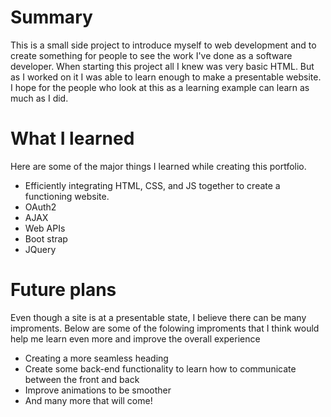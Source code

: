 
# Summary
This is a small side project to introduce myself to web development and to create something for people to see the work I've done as a software developer. When starting this project all I knew was very basic HTML. But as I worked on it I was able to learn enough to make a presentable website. I hope for the people who look at this as a learning example can learn as much as I did.

# What I learned
Here are some of the major things I learned while creating this portfolio.

* Efficiently integrating HTML, CSS, and JS together to create a functioning website.
* OAuth2
* AJAX
* Web APIs
* Boot strap
* JQuery

# Future plans
Even though a site is at a presentable state, I believe there can be many improments. Below are some of the folowing improments that I think would help me learn even more and improve the overall experience

* Creating a more seamless heading
* Create some back-end functionality to learn how to communicate between the front and back
* Improve animations to be smoother 
* And many more that will come!